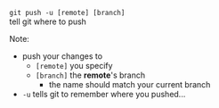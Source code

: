 `git push -u [remote] [branch]`<br/>tell git where to push

Note:
- push your changes to
    - `[remote]` you specify
    - `[branch]` the **remote**'s branch
        - the name should match your current branch
- `-u` tells git to remember where you pushed...
